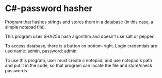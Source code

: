 # C#-password hasher
Program that hashes strings and stores them in a database (in this case, a simple notepad file).

This program uses SHA256 hash algorithm and doesn't use salt or pepper.

To access database, there is a button on bottom-right. Login credentials are username: admin, password: admin.

To use this program, user must create a notepad, and use notepad's path and put it in the code, so that program can locate the file
and store/check passwords.


